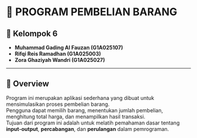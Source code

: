 # 🛒 PROGRAM PEMBELIAN BARANG

## 👥 Kelompok 6
- **Muhammad Gading Al Fauzan  (G1A025107)**
- **Rifqi Reis Ramadhan        (G1A025003)**
- **Zora Ghaziyah Wandri       (G1A025027)**

---

## 📝 Overview
Program ini merupakan aplikasi sederhana yang dibuat untuk mensimulasikan proses pembelian barang.  
Pengguna dapat memilih barang, menentukan jumlah pembelian, menghitung total harga, dan menampilkan hasil transaksi.  
Tujuan dari program ini adalah untuk melatih pemahaman dasar tentang **input-output**, **percabangan**, dan **perulangan** dalam pemrograman.
